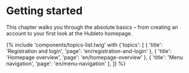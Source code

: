 # Getting started

This chapter walks you through the absolute basics – from creating an account to your first look at the Hubleto homepage.


{% include 'components/topics-list.twig' with {'topics': [
  { 'title': 'Registration and login', 'page': 'en/registration-and-login' },
  { 'title': 'Homepage overview', 'page': 'en/homepage-overview' },
  { 'title': 'Menu navigation', 'page': 'en/menu-navigation' },
]} %}